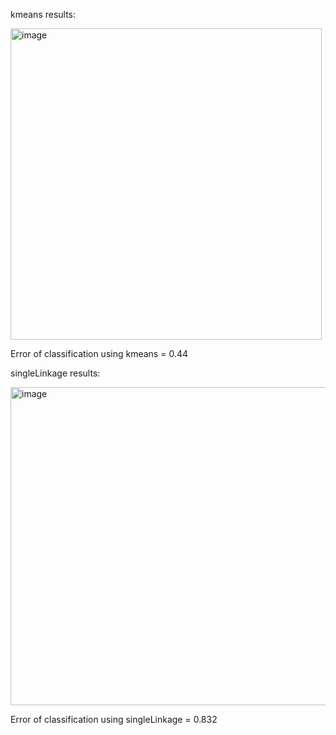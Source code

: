 kmeans results:

<img width="498" alt="image" src="https://user-images.githubusercontent.com/87521808/217851330-1a2ffc73-fc9b-479c-ba66-cd131945ec0f.png">

Error of classification using kmeans = 0.44



singleLinkage results:

<img width="509" alt="image" src="https://user-images.githubusercontent.com/87521808/217851607-93d45190-87cf-4438-96e2-69075cf5cd0b.png">

Error of classification using singleLinkage = 0.832
